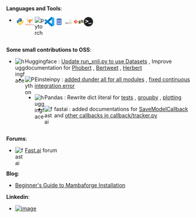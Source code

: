 

<br>   

**Languages and Tools**:
* <img align="left" alt="Python" width="26px" src="https://raw.githubusercontent.com/github/explore/80688e429a7d4ef2fca1e82350fe8e3517d3494d/topics/python/python.png" /><img align="left" alt="tensorflow" width="26px" src="https://raw.githubusercontent.com/github/explore/80688e429a7d4ef2fca1e82350fe8e3517d3494d/topics/tensorflow/tensorflow.png" /><img align="left" alt="pytorch" width="26px" src="https://avatars0.githubusercontent.com/u/21003710?s=200&v=4" /><img align="left" alt="Visual Studio Code" width="26px" src="https://raw.githubusercontent.com/github/explore/80688e429a7d4ef2fca1e82350fe8e3517d3494d/topics/visual-studio-code/visual-studio-code.png" />
<img align="left" alt="SQL" width="26px" src="https://raw.githubusercontent.com/github/explore/80688e429a7d4ef2fca1e82350fe8e3517d3494d/topics/sql/sql.png" /><img align="left" alt="MySQL" width="26px" src="https://raw.githubusercontent.com/github/explore/80688e429a7d4ef2fca1e82350fe8e3517d3494d/topics/mysql/mysql.png" /><img align="left" alt="Git" width="26px" src="https://raw.githubusercontent.com/github/explore/80688e429a7d4ef2fca1e82350fe8e3517d3494d/topics/git/git.png" /><img align="left" alt="Terminal" width="26px" src="https://raw.githubusercontent.com/github/explore/80688e429a7d4ef2fca1e82350fe8e3517d3494d/topics/terminal/terminal.png" />
<br>  



<br> 

**Some small contributions to OSS**:
* Huggingface <img align="left" alt="huggingface" width="26px" src="https://github.githubassets.com/images/icons/emoji/unicode/1f917.png" />: [Update run_xnli.py to use Datasets](https://github.com/huggingface/transformers/pull/9829) , Improve documentation for [Phobert](https://github.com/huggingface/transformers/pull/9427) , [Bertweet](https://github.com/huggingface/transformers/pull/9379) , [Herbert](https://github.com/huggingface/transformers/pull/9428)

* Einsteinpy <img align="left" alt="Python" width="26px" src="https://avatars.githubusercontent.com/u/47172316?s=200&v=4" />: [added dunder all for all modules](https://github.com/einsteinpy/einsteinpy/pull/547) , [fixed continuous integration error](https://github.com/einsteinpy/einsteinpy/pull/547#issuecomment-753781344) 

* Pandas <img align="left" alt="huggingface" width="26px" src="https://avatars.githubusercontent.com/u/21206976?s=200&v=4" />: Rewrite dict literal for [tests](https://github.com/pandas-dev/pandas/pull/38207) , [groupby](https://github.com/pandas-dev/pandas/pull/38205) , [plotting](https://github.com/pandas-dev/pandas/pull/38188)

* fastai <img align="left" alt="fastai" width="26px" src="https://avatars.githubusercontent.com/u/20547620?s=200&v=4" />: added documentations for [SaveModelCallback](https://github.com/fastai/fastai/pull/3713) and [other callbacks in callback/tracker.py](https://github.com/fastai/fastai/pull/3715)

<br> 

**Forums**:

* <img align="left" alt="fastai" width="26px" src="https://avatars.githubusercontent.com/u/20547620?s=200&v=4" /> [Fast.ai](https://forums.fast.ai/u/wyquek/summary) forum

<br> 


**Blog**:
* [Beginner's Guide to Mambaforge Installation](https://qbiwan.github.io/fastpages/mamba-installation)


**Linkedin**:
* [![image](https://img.shields.io/badge/LinkedIn-0077B5?style=for-the-badge&logo=linkedin&logoColor=white)](https://www.linkedin.com/in/quekwy/)
